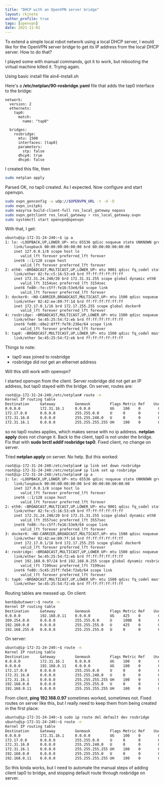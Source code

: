 ```yaml
---
title: "DHCP with an OpenVPN server bridge"
layout: rkjnote
author_profile: true
tags: [openvpn]
date: 2021-11-01
---
```

To extend a simple local robot network using a local DHCP server, I would like for the OpenVPN server bridge to get its IP address from the local DHCP server. How to do that?

I played some with manual commands, got it to work, but rebooting the virtual machine killed it. Trying again.

Using basic install file ain4-install.sh

Here's a **/etc/netplan/90-rosbridge.yaml** file that adds the tap0 interface to the bridge:
```
network:
  version: 2
  ethernets:
    tap0:
      match:
        name: "tap0"

  bridges:
    rosbridge:
      mtu: 1500
      interfaces: [tap0]
      parameters:
        stp: false
      dhcp4: true
      dhcp6: false
```
I created this file, then
```bash
sudo netplan apply
```
Parsed OK, no tap0 created. As I expected. Now configure and start openvpn.
```bash
sudo ovpn_genconfig -u udp://$OPENVPN_URL -t -d -D
sudo ovpn_initpki
sudo easyrsa build-client-full ros_local_gateway nopass
sudo ovpn_getclient ros_local_gateway > ros_local_gateway.ovpn
sudo systemctl start openvpn@openvpn
```
With that, I get:
```bash
ubuntu@ip-172-31-24-240:~$ ip a
1: lo: <LOOPBACK,UP,LOWER_UP> mtu 65536 qdisc noqueue state UNKNOWN group default qlen 1000
    link/loopback 00:00:00:00:00:00 brd 00:00:00:00:00:00
    inet 127.0.0.1/8 scope host lo
       valid_lft forever preferred_lft forever
    inet6 ::1/128 scope host 
       valid_lft forever preferred_lft forever
2: eth0: <BROADCAST,MULTICAST,UP,LOWER_UP> mtu 9001 qdisc fq_codel state UP group default qlen 1000
    link/ether 02:fe:c5:16:53:e9 brd ff:ff:ff:ff:ff:ff
    inet 172.31.24.240/20 brd 172.31.31.255 scope global dynamic eth0
       valid_lft 3154sec preferred_lft 3154sec
    inet6 fe80::fe:c5ff:fe16:53e9/64 scope link 
       valid_lft forever preferred_lft forever
3: docker0: <NO-CARRIER,BROADCAST,MULTICAST,UP> mtu 1500 qdisc noqueue state DOWN group default 
    link/ether 02:42:ee:09:7f:1d brd ff:ff:ff:ff:ff:ff
    inet 172.17.0.1/16 brd 172.17.255.255 scope global docker0
       valid_lft forever preferred_lft forever
4: rosbridge: <BROADCAST,MULTICAST,UP,LOWER_UP> mtu 1500 qdisc noqueue state UP group default qlen 1000
    link/ether 5e:45:25:54:f2:eb brd ff:ff:ff:ff:ff:ff
    inet6 fe80::d8e2:8fff:fe78:236e/64 scope link 
       valid_lft forever preferred_lft forever
5: tap0: <BROADCAST,MULTICAST,UP,LOWER_UP> mtu 1500 qdisc fq_codel master rosbridge state UNKNOWN group default qlen 100
    link/ether 5e:45:25:54:f2:eb brd ff:ff:ff:ff:ff:ff
```
Things to note:
- tap0 was joined to rosbridge
- rosbridge did not get an ethernet address

Will this still work with openvpn?

I started openvpn from the client. Server rosbridge did not get an IP address, but tap0 stayed with the bridge. On server, routes are:
```bash
root@ip-172-31-24-240:/etc/netplan# route -n
Kernel IP routing table
Destination     Gateway         Genmask         Flags Metric Ref    Use Iface
0.0.0.0         172.31.16.1     0.0.0.0         UG    100    0        0 eth0
172.17.0.0      0.0.0.0         255.255.0.0     U     0      0        0 docker0
172.31.16.0     0.0.0.0         255.255.240.0   U     0      0        0 eth0
172.31.16.1     0.0.0.0         255.255.255.255 UH    100    0        0 eth0
```
so no tap0 routes applies, which makes sense with no ip address. **netplan apply** does not change it. Back to the client, tap0 is not under the bridge. Fix that with **sudo brctl addif rosbridge tap0**. Fixed client, no change on server.

Tried **netplan apply** on server. No help. But this worked:
```bash
root@ip-172-31-24-240:/etc/netplan# ip link set down rosbridge
root@ip-172-31-24-240:/etc/netplan# ip link set up rosbridge
root@ip-172-31-24-240:/etc/netplan# ip a
1: lo: <LOOPBACK,UP,LOWER_UP> mtu 65536 qdisc noqueue state UNKNOWN group default qlen 1000
    link/loopback 00:00:00:00:00:00 brd 00:00:00:00:00:00
    inet 127.0.0.1/8 scope host lo
       valid_lft forever preferred_lft forever
    inet6 ::1/128 scope host 
       valid_lft forever preferred_lft forever
2: eth0: <BROADCAST,MULTICAST,UP,LOWER_UP> mtu 9001 qdisc fq_codel state UP group default qlen 1000
    link/ether 02:fe:c5:16:53:e9 brd ff:ff:ff:ff:ff:ff
    inet 172.31.24.240/20 brd 172.31.31.255 scope global dynamic eth0
       valid_lft 3557sec preferred_lft 3557sec
    inet6 fe80::fe:c5ff:fe16:53e9/64 scope link 
       valid_lft forever preferred_lft forever
3: docker0: <NO-CARRIER,BROADCAST,MULTICAST,UP> mtu 1500 qdisc noqueue state DOWN group default 
    link/ether 02:42:ee:09:7f:1d brd ff:ff:ff:ff:ff:ff
    inet 172.17.0.1/16 brd 172.17.255.255 scope global docker0
       valid_lft forever preferred_lft forever
4: rosbridge: <BROADCAST,MULTICAST,UP,LOWER_UP> mtu 1500 qdisc noqueue state UP group default qlen 1000
    link/ether 5e:45:25:54:f2:eb brd ff:ff:ff:ff:ff:ff
    inet 192.168.0.97/24 brd 192.168.0.255 scope global dynamic rosbridge
       valid_lft 7199sec preferred_lft 7199sec
    inet6 fe80::5c45:25ff:fe54:f2eb/64 scope link 
       valid_lft forever preferred_lft forever
5: tap0: <BROADCAST,MULTICAST,UP,LOWER_UP> mtu 1500 qdisc fq_codel master rosbridge state UNKNOWN group default qlen 100
    link/ether 5e:45:25:54:f2:eb brd ff:ff:ff:ff:ff:ff
```
Routing tables are messed up. On client:
```bash
kent@ubutower:~$ route -n
Kernel IP routing table
Destination     Gateway         Genmask         Flags Metric Ref    Use Iface
0.0.0.0         192.168.0.11    0.0.0.0         UG    425    0        0 rosbridge
169.254.0.0     0.0.0.0         255.255.0.0     U     1000   0        0 eno1
192.168.0.0     0.0.0.0         255.255.255.0   U     425    0        0 rosbridge
192.168.255.0   0.0.0.0         255.255.255.0   U     0      0        0 tap0
```
On server:
```bash
ubuntu@ip-172-31-24-240:~$ route -n
Kernel IP routing table
Destination     Gateway         Genmask         Flags Metric Ref    Use Iface
0.0.0.0         172.31.16.1     0.0.0.0         UG    100    0        0 eth0
0.0.0.0         192.168.0.11    0.0.0.0         UG    100    0        0 rosbridge
172.17.0.0      0.0.0.0         255.255.0.0     U     0      0        0 docker0
172.31.16.0     0.0.0.0         255.255.240.0   U     0      0        0 eth0
172.31.16.1     0.0.0.0         255.255.255.255 UH    100    0        0 eth0
192.168.0.0     0.0.0.0         255.255.255.0   U     0      0        0 rosbridge
192.168.0.11    0.0.0.0         255.255.255.255 UH    100    0        0 rosbridge
```
From client, **ping 192.168.0.97** sometimes worked, sometimes not. Fixed routes on server like this, but I really need to keep them from being created in the first place:
```bash
ubuntu@ip-172-31-24-240:~$ sudo ip route del default dev rosbridge
ubuntu@ip-172-31-24-240:~$ route -n
Kernel IP routing table
Destination     Gateway         Genmask         Flags Metric Ref    Use Iface
0.0.0.0         172.31.16.1     0.0.0.0         UG    100    0        0 eth0
172.17.0.0      0.0.0.0         255.255.0.0     U     0      0        0 docker0
172.31.16.0     0.0.0.0         255.255.240.0   U     0      0        0 eth0
172.31.16.1     0.0.0.0         255.255.255.255 UH    100    0        0 eth0
192.168.0.0     0.0.0.0         255.255.255.0   U     0      0        0 rosbridge
192.168.0.11    0.0.0.0         255.255.255.255 UH    100    0        0 rosbridge
```
So this kinda works, but I need to automate the manual steps of adding client tap0 to bridge, and stopping default route through rosbridge on server.
